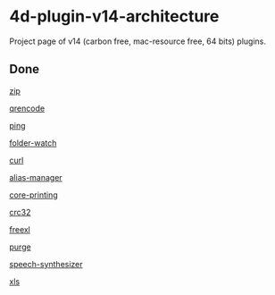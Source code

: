 # 4d-plugin-v14-architecture
Project page of v14 (carbon free, mac-resource free, 64 bits) plugins.

Done
---

[zip](https://github.com/miyako/4d-plugin-zip)

[qrencode](https://github.com/miyako/4d-plugin-qrencode)

[ping](https://github.com/miyako/4d-plugin-ping)

[folder-watch](https://github.com/miyako/4d-plugin-folder-watch)

[curl](https://github.com/miyako/4d-plugin-curl)

[alias-manager](https://github.com/miyako/4d-plugin-alias-manager)

[core-printing](https://github.com/miyako/4d-plugin-core-printing)

[crc32](https://github.com/miyako/4d-plugin-crc32)

[freexl](https://github.com/miyako/wak-freexl)

[purge](https://github.com/miyako/4d-plugin-purge)

[speech-synthesizer](https://github.com/miyako/4d-plugin-speech-synthesizer)

[xls](https://github.com/miyako/4d-plugin-xls)

